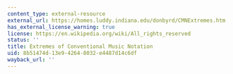 ```yaml
---
content_type: external-resource
external_url: https://homes.luddy.indiana.edu/donbyrd/CMNExtremes.htm
has_external_license_warning: true
license: https://en.wikipedia.org/wiki/All_rights_reserved
status: ''
title: Extremes of Conventional Music Notation
uid: 8b51474d-13e9-4264-8032-e4487d14c6df
wayback_url: ''
---
```

